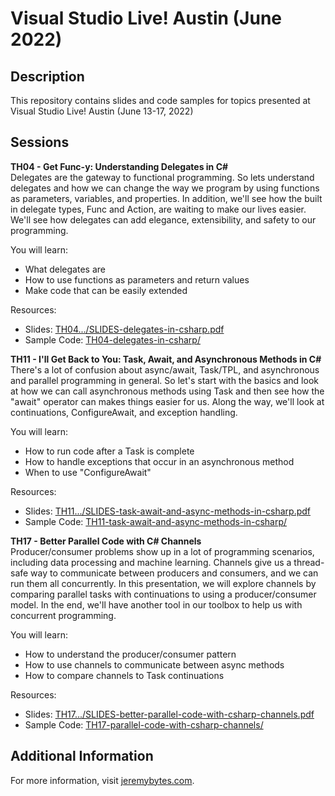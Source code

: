 # Visual Studio Live! Austin (June 2022)

## Description  
This repository contains slides and code samples for topics presented at Visual Studio Live! Austin (June 13-17, 2022)  

## Sessions

**TH04 - Get Func-y: Understanding Delegates in C#**  
Delegates are the gateway to functional programming. So lets understand delegates and how we can change the way we program by using functions as parameters, variables, and properties. In addition, we'll see how the built in delegate types, Func and Action, are waiting to make our lives easier. We'll see how delegates can add elegance, extensibility, and safety to our programming.

You will learn:
* What delegates are  
* How to use functions as parameters and return values  
* Make code that can be easily extended  

Resources:  
* Slides: [TH04.../SLIDES-delegates-in-csharp.pdf](./TH04-delegates-in-csharp/SLIDES-delegates-in-csharp.pdf)
* Sample Code: [TH04-delegates-in-csharp/](./TH04-delegates-in-csharp/)  

**TH11 - I'll Get Back to You: Task, Await, and Asynchronous Methods in C#**  
There's a lot of confusion about async/await, Task/TPL, and asynchronous and parallel programming in general. So let's start with the basics and look at how we can call asynchronous methods using Task and then see how the "await" operator can makes things easier for us. Along the way, we'll look at continuations, ConfigureAwait, and exception handling.

You will learn:  
* How to run code after a Task is complete  
* How to handle exceptions that occur in an asynchronous method  
* When to use "ConfigureAwait"  

Resources:  
* Slides: [TH11.../SLIDES-task-await-and-async-methods-in-csharp.pdf](./TH11-task-await-and-async-methods-in-csharp/SLIDES-task-await-and-async-methods-in-csharp.pdf)
* Sample Code: [TH11-task-await-and-async-methods-in-csharp/](./TH11-task-await-and-async-methods-in-csharp/)

**TH17 - Better Parallel Code with C# Channels**  
Producer/consumer problems show up in a lot of programming scenarios, including data processing and machine learning. Channels give us a thread-safe way to communicate between producers and consumers, and we can run them all concurrently. In this presentation, we will explore channels by comparing parallel tasks with continuations to using a producer/consumer model. In the end, we'll have another tool in our toolbox to help us with concurrent programming.

You will learn:  
* How to understand the producer/consumer pattern  
* How to use channels to communicate between async methods  
* How to compare channels to Task continuations  

Resources:  
* Slides: [TH17.../SLIDES-better-parallel-code-with-csharp-channels.pdf](./TH17-parallel-code-with-csharp-channels/SLIDES-better-parallel-code-with-csharp-channels.pdf) 
* Sample Code: [TH17-parallel-code-with-csharp-channels/](./TH17-parallel-code-with-csharp-channels/)

## Additional Information
For more information, visit [jeremybytes.com](http://www.jeremybytes.com).